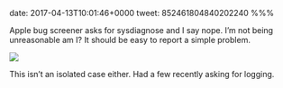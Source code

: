 date: 2017-04-13T10:01:46+0000
tweet: 852461804840202240
%%%

Apple bug screener asks for sysdiagnose and I say nope. I’m not being unreasonable am I? It should be easy to report a simple problem.

![](C9SNelnXgAA3EuA.jpg)

This isn’t an isolated case either. Had a few recently asking for logging.
